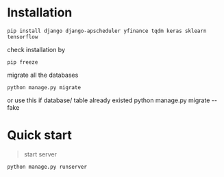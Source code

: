 # Installation
```
pip install django django-apscheduler yfinance tqdm keras sklearn tensorflow
```

check installation by 
```
pip freeze
```

migrate all the databases
```
python manage.py migrate 
```
or use this if database/ table already existed
python manage.py migrate --fake


# Quick start
> start server
```
python manage.py runserver
```
